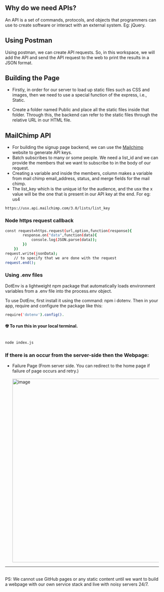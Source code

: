 <h2> Why do we need APIs? </h2>
<p> An API is a set of commands, protocols, and objects that programmers can use to create software or interact with an external system. Eg: jQuery. </p>

<h2> Using Postman </h2>
<p> Using postman, we can create API requests. So, in this workspace, we will add the API and send the API request to the web to print the results in a JSON format. </p>

<h2> Building the Page </h2>

* Firstly, in order for our server to load up static files such as CSS and images, then we need to use a special function of the express, i.e., Static.

* Create a folder named Public and place all the static files inside that folder. Through this, the backend can refer to the static files through the relative URL in our HTML file.

<h2> MailChimp API </h2>

* For building the signup page backend, we can use the <a href="https://mailchimp.com/developer/"> Mailchimp </a> website to generate API keys.
* Batch subscribes to many or some people. We need a list_id and we can provide the members that we want to subscribe to in the body of our request.
* Creating a variable and inside the members, column makes a variable from mail chimp email_address, status, and merge fields for the mail chimp.
* The list_key which is the unique id for the audience, and the usx the x value will be the one that is present in our API key at the end. For eg: us4
```
https://usx.api.mailchimp.com/3.0/lists/list_key
```

<h3> Node https request callback </h3>

```bash
const request=https.request(url,option,function(response){
        response.on("data",function(data){
            console.log(JSON.parse(data));
        })
    })
request.write(jsonData);
    // to specify that we are done with the request
request.end();
```

<h3> Using .env files </h3>
<p> DotEnv is a lightweight npm package that automatically loads environment variables from a .env file into the process.env object. </p>

<p> To use DotEnv, first install it using the command: npm i dotenv. Then in your app, require and configure the package like this: 

```bash
require('dotenv').config().
```

<h4>☢️ To run this in your local terminal. </h4>

```bash

node index.js

```

<h3> If there is an occur from the server-side then the Webpage: </h3>


* Failure Page (From server side. You can redirect to the home page if failure of page occurs and retry.) </li> <br>
  <img width="600" alt="image" src="https://user-images.githubusercontent.com/92979885/215313903-db352b52-7df5-40cd-9349-6275afd97cd0.png"><br>

<hr><br>
PS: We cannot use GitHub pages or any static content until we want to build a webpage with our own service stack and live with noisy servers 24/7.
